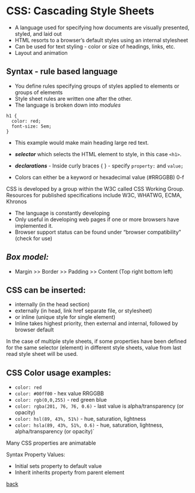 # CSS: Cascading Style Sheets

- A language used for specifying how documents are visually presented, styled, and laid out
- HTML resorts to a browser’s default styles using an internal stylesheet
- Can be used for text styling - color or size of headings, links, etc.
- Layout and animation

## Syntax - rule based language

- You define rules specifying groups of styles applied to elements or groups of elements
- Style sheet rules are written one after the other.
- The language is broken down into *modules*

```
h1 {
  color: red;
  font-size: 5em;
}
```

- This example would make main heading large red text.

- ***selector*** which selects the HTML element to style, in this case `<h1>`.
- ***declarations*** - Inside curly braces { } - specify `property:` and `value;`

- Colors can either be a keyword or hexadecimal value (#RRGGBB) 0-f

CSS is developed by a group within the W3C called CSS Working Group. Resources for published specifications include W3C, WHATWG, ECMA, Khronos

- The language is constantly developing
- Only useful in developing web pages if one or more browsers have implemented it.
- Browser support status can be found under “browser compatibility” (check for use)

## ***Box model:***

- Margin >> Border >> Padding >> Content
(Top right bottom left)

## CSS can be inserted:

- internally (in the head section)
- externally (in head, link href separate file, or stylesheet)
- or inline (unique style for single element)
- Inline takes highest priority, then external and internal, followed by browser default

In the case of multiple style sheets, if some properties have been defined for the same selector (element) in different style sheets, value from last read style sheet will be used. 

## CSS Color usage examples:

- `color: red`
- `color: #00ff00` - hex value RRGGBB
- `color: rgb(0,0,255)` - red green blue
- `color: rgba(201, 76, 76, 0.6)` - last value is alpha/transparency (or opacity)
- `color: hsl(89, 43%, 51%)` - hue, saturation, lightness
- `color: hsla(89, 43%, 51%, 0.6)` - hue, saturation, lightness, alpha/transparency (or opacity)`

Many CSS properties are animatable

Syntax Property Values:

- Initial sets property to default value
- Inherit inherits property from parent element

[back](../README.md)
